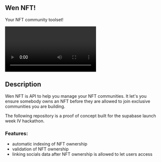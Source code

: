 ## Wen NFT!

Your NFT community toolset!

![demo](./demo.mov)

## Description

Wen NFT is API to help you manage your NFT communities. It let's you ensure somebody owns an NFT before they are allowed to join exclusive communities you are building.

The following repository is a proof of concept built for the supabase launch week IV hackathon.

### Features:

- automatic indexing of NFT ownership
- validation of NFT ownership
- linking socials data after NFT ownership is allowed to let users access
